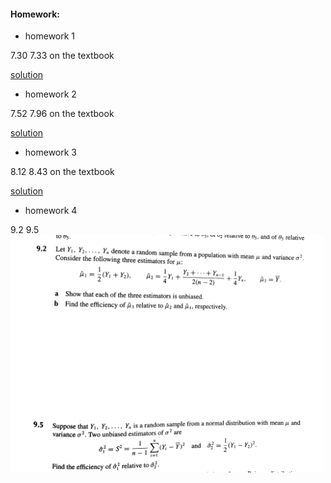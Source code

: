#### Homework:

*   homework 1

7.30 7.33 on the textbook

[solution](./hw1sol.pdf)


*   homework 2 

7.52 7.96 on the textbook

[solution](./hw2sol.pdf)

*   homework 3 

8.12 8.43 on the textbook

[solution](./hw3sol.pdf)


*   homework 4 

9.2 9.5
<img src="./hw4.png" width="500">

